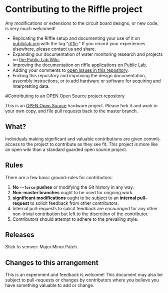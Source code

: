 # Contributing to the Riffle project

Any modifications or extensions to the circuit board designs, or new code, is very much welcomed!  

* Replicating the Riffle setup and documenting your use of it on [publiclab.org](https://publiclab.org) with the tag "[riffle](https://publiclab.org/tag/riffle)." If you record your experiences elsewhere, please contact us and share.
* Expanding our documentation of water monitoring research and projects on [the Public Lab Wiki.](https://publiclab.org/wiki/riffle)
* Improving the documentation on riffle applications on [Public Lab](publiclab.org).
* Adding your comments to [open issues in this repository](/issues).
* Forking this repository and improving the design documentation, assembly instructions, or to add hardware or software for acquiring and interpretting data. 

#Contributing to an OPEN Open Source project repository

This is an [OPEN Open Source](http://openopensource.org/) hardware project. Please fork it and work in your own copy, and file pull requests back to the master branch. 


## What?

Individuals making significant and valuable contributions are given commit-access to the project to contribute as they see fit. This project is more like an open wiki than a standard guarded open source project.

## Rules

There are a few basic ground-rules for contributors:

1. **No `--force` pushes** or modifying the Git history in any way.
1. **Non-master branches** ought to be used for ongoing work.
1. **significant modifications** ought to be subject to an **internal pull-request** to solicit feedback from other contributors.
1. Internal pull-requests to solicit feedback are *encouraged* for any other non-trivial contribution but left to the discretion of the contributor.
1. Contributors should attempt to adhere to the prevailing style.

## Releases

Stick to semver: Major.Minor.Patch.

## Changes to this arrangement

This is an experiment and feedback is welcome! This document may also be subject to pull-requests or changes by contributors where you believe you have something valuable to add or change.
